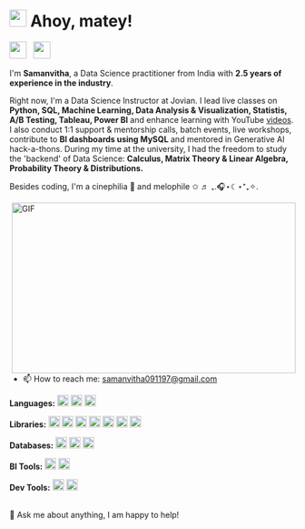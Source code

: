 <h1><img src="https://emojis.slackmojis.com/emojis/images/1531849430/4246/blob-sunglasses.gif?1531849430" width="30"/> Ahoy, matey!</h1>

<p align="left">
<a href="https://www.linkedin.com/in/samanvitha-bayaneni/" target="_blank"><img height="30" src="https://cdn-icons-png.flaticon.com/512/174/174857.png"></a>&nbsp;&nbsp
<a href="https://jovian.com/samanvitha" target="_blank"><img height="30" src="https://images.crunchbase.com/image/upload/c_lpad,f_auto,q_auto:eco,dpr_1/sxyvvsjkimveb6pdhdze"></a>&nbsp;&nbsp;&nbsp;&nbsp;&nbsp;
</p>

I'm <b>Samanvitha</b>, a Data Science practitioner from India with <b>2.5 years of experience in the industry</b>. 

Right now, I'm a Data Science Instructor at Jovian. I lead live classes on <b>Python, SQL, Machine Learning, Data Analysis & Visualization, Statistis, A/B Testing, Tableau, Power BI</b> and enhance learning with YouTube [videos](https://www.youtube.com/playlist?list=PLyMom0n-MBrq-sa-kCYftEJulyrjczx70). I also conduct 1:1 support & mentorship calls, batch events, live workshops, contribute to <b>BI dashboards using MySQL</b> and mentored in Generative AI hack-a-thons. During my time at the university, I had the freedom to study the 'backend' of Data Science: <b>Calculus, Matrix Theory & Linear Algebra, Probability Theory & Distributions.</b> 

Besides coding, I'm a cinephilia 🎥 and melophile ✩ ♬ ₊.🎧⋆☾⋆⁺₊✧.

<img align="right" alt="GIF" width = 500 height=300 src="https://media.tenor.com/MYZgsN2TDJAAAAAC/this-is.gif" />

 - 📫 How to reach me: [samanvitha091197@gmail.com](mailto:abhishekmaira1999@gmail.com)


**Languages:**
<code><img height="20" src="https://upload.wikimedia.org/wikipedia/commons/thumb/c/c3/Python-logo-notext.svg/1869px-Python-logo-notext.svg.png"></code>
<code><img height="20" src="https://w7.pngwing.com/pngs/170/924/png-transparent-microsoft-sql-server-microsoft-azure-sql-database-microsoft-text-logo-microsoft-azure.png"></code>
<code><img height="20" src="https://i.pinimg.com/originals/52/2e/6b/522e6bc1a11d1726a35f81cbd979395f.jpg"></code>

**Libraries:**
<code><img height = "20" src = "https://user-images.githubusercontent.com/67586773/105040771-43887300-5a88-11eb-9f01-bee100b9ef22.png"></code>
<code><img height="20" src="https://upload.wikimedia.org/wikipedia/commons/thumb/e/ed/Pandas_logo.svg/1280px-Pandas_logo.svg.png"></code>
<code><img height="20" src="https://cdn-images-1.medium.com/fit/t/1600/480/0*ifc4w9GFn5TduuGw.png"></code>
<code><img height="20" src="https://datascientest.com/en/wp-content/uploads/sites/9/2023/09/illu_folium-69-1024x562-1.png"></code>
<code><img height="20" src="https://funthon.files.wordpress.com/2017/05/bs.png?w=772"></code>
<code><img height="20" src="https://upload.wikimedia.org/wikipedia/commons/thumb/9/9f/Selenium_logo.svg/2560px-Selenium_logo.svg.png"></code>
<code><img height="20" src="https://upload.wikimedia.org/wikipedia/commons/thumb/0/05/Scikit_learn_logo_small.svg/2560px-Scikit_learn_logo_small.svg.png"></code>

**Databases:**
<code><img height="20" src="https://aety.io/wp-content/uploads/2016/11/mysql-logo.png"></code>
<code><img height="20" src="https://miro.medium.com/v2/resize:fit:1400/0*msfsws06ImMSJYop.jpg"></code>
<code><img height="20" src="https://upload.wikimedia.org/wikipedia/commons/thumb/3/38/SQLite370.svg/2560px-SQLite370.svg.png"></code>

**BI Tools:**
<code><img height="20" src="https://logos-world.net/wp-content/uploads/2021/10/Tableau-Emblem.png"></code>
<code><img height="20" src="https://logohistory.net/wp-content/uploads/2023/05/Power-BI-Symbol.png"></code>

**Dev Tools:**
<code><img height="20" src="https://upload.wikimedia.org/wikipedia/commons/thumb/9/9a/Visual_Studio_Code_1.35_icon.svg/2048px-Visual_Studio_Code_1.35_icon.svg.png"></code>
<code><img height="20" src="https://upload.wikimedia.org/wikipedia/commons/thumb/e/e0/Git-logo.svg/512px-Git-logo.svg.png?20160811101906"></code>

<br>
💬 Ask me about anything, I am happy to help!
</br>
